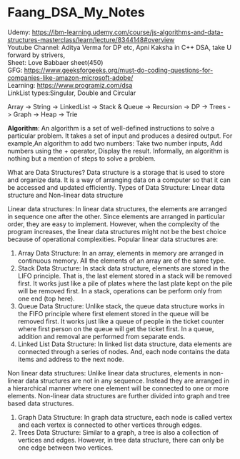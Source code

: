 # Faang_DSA_My_Notes
Udemy: https://ibm-learning.udemy.com/course/js-algorithms-and-data-structures-masterclass/learn/lecture/8344148#overview </br>
Youtube Channel: Aditya Verma for DP etc, Apni Kaksha in C++ DSA, take U forward by strivers, </br>
Sheet: Love Babbaer sheet(450) </br>
GFG: https://www.geeksforgeeks.org/must-do-coding-questions-for-companies-like-amazon-microsoft-adobe/ </br>
Learning: https://www.programiz.com/dsa </br>
LinkList types:Singular, Double and Circular </br>

Array -> String -> LinkedList -> Stack & Queue -> Recursion -> DP -> Trees -> Graph -> Heap -> Trie </br>

<b>Algorithm</b>: An algorithm is a set of well-defined instructions to solve a particular problem. It takes a set of input and produces a desired output. For example,An algorithm to add two numbers: Take two number inputs, Add numbers using the + operator, Display the result. Informally, an algorithm is nothing but a mention of steps to solve a problem.  </br>

What are Data Structures? Data structure is a storage that is used to store and organize data. It is a way of arranging data on a computer so that it can be accessed and updated efficiently. Types of Data Structure: Linear data structure and Non-linear data structure</br>

Linear data structures: In linear data structures, the elements are arranged in sequence one after the other. Since elements are arranged in particular order, they are easy to implement. However, when the complexity of the program increases, the linear data structures might not be the best choice because of operational complexities. Popular linear data structures are: </br>
1. Array Data Structure: In an array, elements in memory are arranged in continuous memory. All the elements of an array are of the same type. </br>
2. Stack Data Structure: In stack data structure, elements are stored in the LIFO principle. That is, the last element stored in a stack will be removed first. It works just like a pile of plates where the last plate kept on the pile will be removed first. In a stack, operations can be perform only from one end (top here).</br>
3. Queue Data Structure: Unlike stack, the queue data structure works in the FIFO principle where first element stored in the queue will be removed first. It works just like a queue of people in the ticket counter where first person on the queue will get the ticket first. In a queue, addition and removal are performed from separate ends.</br>
4. Linked List Data Structure: In linked list data structure, data elements are connected through a series of nodes. And, each node contains the data items and address to the next node. </br>

Non linear data structures: Unlike linear data structures, elements in non-linear data structures are not in any sequence. Instead they are arranged in a hierarchical manner where one element will be connected to one or more elements. Non-linear data structures are further divided into graph and tree based data structures. </br>
1. Graph Data Structure: In graph data structure, each node is called vertex and each vertex is connected to other vertices through edges. </br>
2. Trees Data Structure: Similar to a graph, a tree is also a collection of vertices and edges. However, in tree data structure, there can only be one edge between two vertices. </br>
